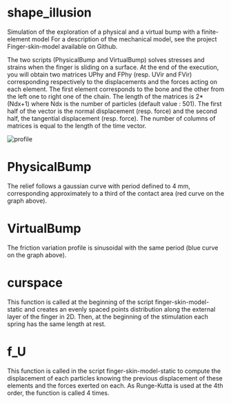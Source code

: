 # shape_illusion
Simulation of the exploration of a physical and a virtual bump with a finite-element model
For a description of the mechanical model, see the project Finger-skin-model available on Github.

The two scripts (PhysicalBump and VirtualBump) solves stresses and strains when the finger is sliding on a surface. At the end of the execution, you will obtain two matrices UPhy and FPhy (resp. UVir and FVir) corresponding respectively to the displacements and the forces acting on each element. The first element corresponds to the bone and the other from the left one to right one of the chain. The length of the matrices is 2*(Ndx+1) where Ndx is the number of particles (default value : 501). The first half of the vector is the normal displacement (resp. force) and the second half, the tangential displacement (resp. force). The number of columns of matrices is equal to the length of the time vector.

![profile](https://user-images.githubusercontent.com/58175648/119663819-0582cd80-be33-11eb-9493-b8b1020d8b9f.png)

# PhysicalBump
The relief follows a gaussian curve with period defined to 4 mm, corresponding approximately to a third of the contact area (red curve on the graph above). 

# VirtualBump
The friction variation profile is sinusoidal with the same period (blue curve on the graph above).

# curspace
This function is called at the beginning of the script finger-skin-model-static and creates an evenly spaced points distribution along the external layer of the finger in 2D. Then, at the beginning of the stimulation each spring has the same length at rest.

# f_U
This function is called in the script finger-skin-model-static to compute the displacement of each particles knowing the previous displacement of these elements and the forces exerted on each. As Runge-Kutta is used at the 4th order, the function is called 4 times.
